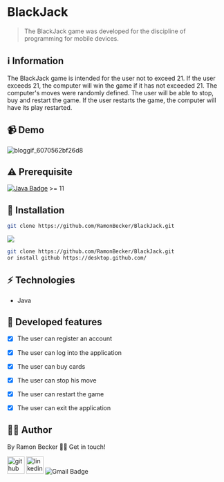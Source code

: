 # BlackJack

> The BlackJack game was developed for the discipline of programming for mobile devices.
 
## :information_source: Information 

The BlackJack game is intended for the user not to exceed 21. If the user exceeds 21, the computer will win the game if it has not exceeded 21. The computer's moves were randomly defined. The user will be able to stop, buy and restart the game. If the user restarts the game, the computer will have its play restarted.

## 📹 Demo


![bloggif_6070562bf26d8](https://user-images.githubusercontent.com/44611131/114187624-969ef300-991e-11eb-9f24-f4c63ea42402.gif)

## ⚠️ Prerequisite
[![Java Badge](https://img.shields.io/badge/Java-ED8B00?style=for-the-badge&logo=java&logoColor=white)](https://www.oracle.com/br/java/technologies/javase-downloads.html) >= 11 


## :rocket: Installation



```sh
git clone https://github.com/RamonBecker/BlackJack.git
```

![](https://img.shields.io/badge/Windows-0078D6?style=for-the-badge&logo=windows&logoColor=white)


```sh
git clone https://github.com/RamonBecker/BlackJack.git
or install github https://desktop.github.com/ 

```

## :zap: Technologies	

- Java

## :memo: Developed features

- [x] The user can register an account
- [x] The user can log into the application
- [x] The user can buy cards
- [x] The user can stop his move
- [x] The user can restart the game
- [x] The user can exit the application



## :technologist:	 Author

By Ramon Becker 👋🏽 Get in touch!



[<img src='https://cdn.jsdelivr.net/npm/simple-icons@3.0.1/icons/github.svg' alt='github' height='40'>](https://github.com/RamonBecker)  [<img src='https://cdn.jsdelivr.net/npm/simple-icons@3.0.1/icons/linkedin.svg' alt='linkedin' height='40'>](https://www.linkedin.com/in/https://www.linkedin.com/in/ramon-becker-da-silva-96b81b141//)
![Gmail Badge](https://img.shields.io/badge/-ramonbecker68@gmail.com-c14438?style=flat-square&logo=Gmail&logoColor=white&link=mailto:ramonbecker68@gmail.com)

